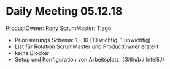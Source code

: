 # Daily Meeting 05.12.18  
ProductOwner: Rony
ScrumMaster: Tiago

* Priorisierungs Schema: 1 - 10 (10 wichtig, 1 unwichtig)  
* List für Rotation ScrumMaster und ProductOwner erstellt
* keine Blocker
* Setup und Konfiguration von Arbeitsplatz. (Github / IntelliJ)
